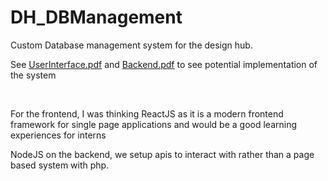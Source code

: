 # DH_DBManagement
Custom Database management system for the design hub.

See <ins>UserInterface.pdf</ins> and <ins>Backend.pdf</ins> to see potential implementation of the system

&nbsp;

For the frontend, I was thinking ReactJS as it is a modern frontend framework for single page applications and would be a good learning experiences for interns

NodeJS on the backend, we setup apis to interact with rather than a page based system with php.
